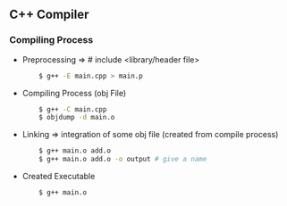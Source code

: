 ## C++ Compiler

### Compiling Process
* Preprocessing => # include <library/header file>
    ```bash
        $ g++ -E main.cpp > main.p
    ```

* Compiling Process (obj File)
    ```bash
        $ g++ -C main.cpp
        $ objdump -d main.o
    ```

* Linking => integration of some obj file (created from compile process)
    ```bash
        $ g++ main.o add.o
        $ g++ main.o add.o -o output # give a name
    ```

* Created Executable
    ```bash
        $ g++ main.o
    ```